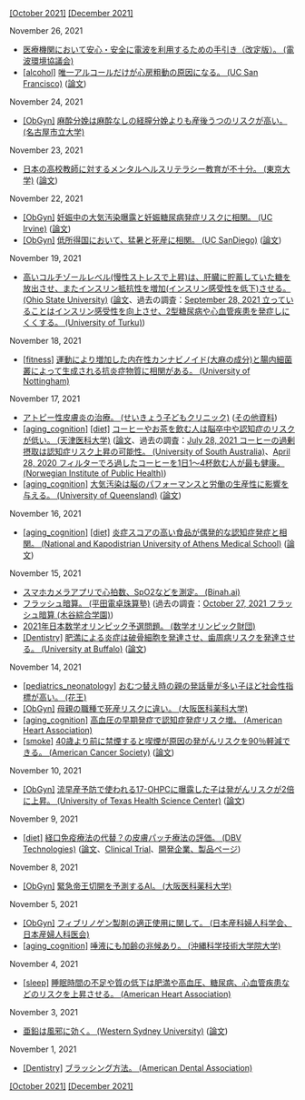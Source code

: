 [\[October 2021\]](2110.md) [\[December 2021\]](2112.md)

November 26, 2021
* [医療機関において安心・安全に電波を利用するための手引き（改定版）。 (電波環境協議会)](https://www.emcc-info.net/medical_emc/202107/medical_guide_rvsn_20210714.pdf)
* [\[alcohol\]](alcohol.md) [唯一アルコールだけが心房粗動の原因になる。 (UC San Francisco)](https://www.ucsf.edu/news/2021/11/421881/only-alcohol-not-caffeine-diet-or-lack-sleep-might-trigger-heart-rhythm) ([論文](http://dx.doi.org/10.1001/jamacardio.2021.5010))

November 24, 2021
* [\[ObGyn\]](ObGyn.md) [麻酔分娩は麻酔なしの経膣分娩よりも産後うつのリスクが高い。 (名古屋市立大学)](https://bmcpregnancychildbirth.biomedcentral.com/articles/10.1186/s12884-021-03996-y)

November 23, 2021
* [日本の高校教師に対するメンタルヘルスリテラシー教育が不十分。 (東京大学)](https://www.carenet.com/news/general/hdnj/53330) ([論文](https://bmcpsychiatry.biomedcentral.com/articles/10.1186/s12888-021-03481-y))

November 22, 2021
* [\[ObGyn\]](ObGyn.md) [妊娠中の大気汚染曝露と妊娠糖尿病発症リスクに相関。 (UC Irvine)](https://news.uci.edu/2021/10/04/uci-led-study-links-air-pollution-exposure-while-pregnant-to-higher-gestational-diabetes-risk/) ([論文](http://dx.doi.org/10.1016/j.envint.2021.106888))
* [\[ObGyn\]](ObGyn.md) [低所得国において、猛暑と死産に相関。 (UC SanDiego)](https://scripps.ucsd.edu/news/first-link-between-stillbirths-birth-complications-and-excessive-heat-lower-income-countries) ([論文](https://doi.org/10.1016/j.envint.2021.106902))

November 19, 2021
* [高いコルチゾールレベル(慢性ストレスで上昇)は、肝臓に貯蓄していた糖を放出させ、またインスリン抵抗性を増加(インスリン感受性を低下)させる。 (Ohio State University)](https://medicine.osu.edu/news/study-links-stress-with-higher-blood-sugars) ([論文](https://www.sciencedirect.com/science/article/abs/pii/S0306453020301177)、過去の調査：[September 28, 2021 立っていることはインスリン感受性を向上させ、2型糖尿病や心血管疾患を発症しにくくする。 (University of Turku)](2109.md))

November 18, 2021
* [\[fitness\]](fitness.md) [運動により増加した内在性カンナビノイド(大麻の成分)と腸内細菌叢によって生成される抗炎症物質に相関がある。 (University of Nottingham)](https://www.nottingham.ac.uk/news/exercise-increases-the-bodys-own-cannabis)

November 17, 2021
* [アトピー性皮膚炎の治療。 (せいきょう子どもクリニック)](http://www.ncn-t.net/morigen/text/atopy.html) ([その他資料](http://www.ncn-t.net/morigen/))
* [\[aging_cognition\]](aging_cognition.md) [\[diet\]](diet.md) [コーヒーやお茶を飲む人は脳卒中や認知症のリスクが低い。 (天津医科大学)](https://medicalxpress.com/news/2021-11-coffee-tea-dementia.html) ([論文](https://journals.plos.org/plosmedicine/article?id=10.1371/journal.pmed.1003830)、過去の調査：[July 28, 2021 コーヒーの過剰摂取は認知症リスク上昇の可能性。 (University of South Australia)](2107.md)、[April 28, 2020 フィルターでろ過したコーヒーを1日1～4杯飲む人が最も健康。 (Norwegian Institute of Public Health)](2004.md))
* [\[aging_cognition\]](aging_cognition.md) [大気汚染は脳のパフォーマンスと労働の生産性に影響を与える。 (University of Queensland)](https://www.uq.edu.au/news/article/2021/11/air-pollution-clouds-brain-performance-and-workforce-productivity) ([論文](https://www.nber.org/system/files/working_papers/w28785/w28785.pdf))

November 16, 2021
* [\[aging_cognition\]](aging_cognition.md) [\[diet\]](diet.md) [炎症スコアの高い食品が偶発的な認知症発症と相関。 (National and Kapodistrian University of Athens Medical School)](https://www.aan.com/PressRoom/Home/PressRelease/4935) ([論文](https://doi.org/10.1212/WNL.0000000000012973))

November 15, 2021
* [スマホカメラアプリで心拍数、SpO2などを測定。 (Binah.ai)](https://www.binah.ai/)
* [フラッシュ暗算。 (平田電卓珠算塾)](http://hiratads.webcrow.jp/flash10.html) (過去の調査：[October 27, 2021 フラッシュ暗算 (木谷綜合学園)](2110.md))
* [2021年日本数学オリンピック予選問題。 (数学オリンピック財団)](https://www.imojp.org/archive/mo2021/jmo2021/problems/jmo31y.pdf)
* [\[Dentistry\]](Dentistry.md) [肥満による炎症は破骨細胞を発達させ、歯周病リスクを発達させる。 (University at Buffalo)](http://www.buffalo.edu/news/releases/2021/11/011.html) ([論文](https://journals.sagepub.com/doi/10.1177/00220345211040729))

November 14, 2021
* [\[pediatrics_neonatology\]](pediatrics_neonatology.md) [おむつ替え時の親の発話量が多い子ほど社会性指標が高い。 (花王)](https://www.kao.com/jp/corporate/news/rd/2020/20201019-001/)
* [\[ObGyn\]](ObGyn.md) [母親の職種で死産リスクに違い。 (大阪医科薬科大学)](https://www.ompu.ac.jp/news/of2vmg000000g89h.html)
* [\[aging_cognition\]](aging_cognition.md) [高血圧の早期発症で認知症発症リスク増。  (American Heart Association)](https://newsroom.heart.org/news/earlier-onset-of-high-blood-pressure-affects-brain-structure-may-increase-dementia-risk)
* [\[smoke\]](smoke.md) [40歳より前に禁煙すると喫煙が原因の発がんリスクを90％軽減できる。 (American Cancer Society)](http://pressroom.cancer.org/SmokingAndCancer) ([論文](https://jamanetwork.com/journals/jamaoncology/article-abstract/2784990))

November 10, 2021
* [\[ObGyn\]](ObGyn.md) [流早産予防で使われる17-OHPCに曝露した子は発がんリスクが2倍に上昇。 (University of Texas Health Science Center)](https://www.uth.edu/news/story.htm?id=9f15d85c-254d-499b-af44-31fb94f9d4bc) ([論文](https://www.ajog.org/article/S0002-9378(21)01184-4/pdf))

November 9, 2021
* [\[diet\]](diet.md) [経口免疫療法の代替？の皮膚パッチ療法の評価。 (DBV Technologies)](https://www.medpagetoday.com/meetingcoverage/acaai/95507) ([論文](https://www.annallergy.org/article/S1081-1206(21)00627-X/fulltext)、[Clinical Trial](https://clinicaltrials.gov/ct2/show/NCT02916446)、[開発企業、製品ページ](https://www.dbv-technologies.com/pipeline/viaskin-peanut/))

November 8, 2021
* [\[ObGyn\]](ObGyn.md) [緊急帝王切開を予測するAI。 (大阪医科薬科大学)](https://obgyn.onlinelibrary.wiley.com/doi/full/10.1002/ijgo.13888)

November 5, 2021
* [\[ObGyn\]](ObGyn.md) [フィブリノゲン製剤の適正使用に関して。 (日本産科婦人科学会、日本産婦人科医会)](https://www.jsog.or.jp/news/pdf/20210910_FBG_shuuchi.pdf)
* [\[aging_cognition\]](aging_cognition.md) [唾液にも加齢の兆候あり。 (沖縄科学技術大学院大学)](https://www.oist.jp/ja/news-center/press-releases/36599)

November 4, 2021
* [\[sleep\]](sleep.md) [睡眠時間の不足や質の低下は肥満や高血圧、糖尿病、心血管疾患などのリスクを上昇させる。 (American Heart Association)](https://www.ahajournals.org/doi/full/10.1161/CIR.0000000000000444)

November 3, 2021
* [亜鉛は風邪に効く。 (Western Sydney University)](https://www.westernsydney.edu.au/nicm/news/zinc_shown_to_prevent_symptoms_and_shorten_duration_of_common_cold_and_flu-like_illnesses) ([論文](https://bmjopen.bmj.com/content/11/11/e047474))

November 1, 2021
* [\[Dentistry\]](Dentistry.md) [ブラッシング方法。 (American Dental Association)](https://www.mouthhealthy.org/en/az-topics/b/brushing-your-teeth)

[\[October 2021\]](2110.md) [\[December 2021\]](2112.md)
